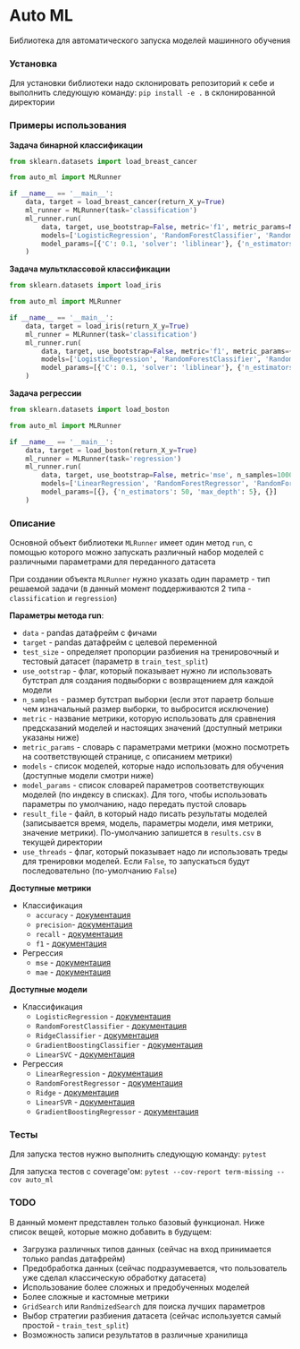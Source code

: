 # Auto ML

Библиотека для автоматического запуска моделей машинного обучения

### Установка

Для установки библиотеки надо склонировать репозиторий к себе и выполнить следующую команду: `pip install -e .` в склонированной директории

### Примеры использования

**Задача бинарной классификации**
```python
from sklearn.datasets import load_breast_cancer

from auto_ml import MLRunner

if __name__ == '__main__':
    data, target = load_breast_cancer(return_X_y=True)
    ml_runner = MLRunner(task='classification')
    ml_runner.run(
        data, target, use_bootstrap=False, metric='f1', metric_params=None,
        models=['LogisticRegression', 'RandomForestClassifier', 'RandomForestClassifier'],
        model_params=[{'C': 0.1, 'solver': 'liblinear'}, {'n_estimators': 50, 'max_depth': 5}, {}]
    )
```

**Задача мультклассовой классификации**
```python
from sklearn.datasets import load_iris

from auto_ml import MLRunner

if __name__ == '__main__':
    data, target = load_iris(return_X_y=True)
    ml_runner = MLRunner(task='classification')
    ml_runner.run(
        data, target, use_bootstrap=False, metric='f1', metric_params={'average': 'macro'}, n_samples=300,
        models=['LogisticRegression', 'RandomForestClassifier', 'RandomForestClassifier'],
        model_params=[{'C': 0.1, 'solver': 'liblinear'}, {'n_estimators': 50, 'max_depth': 5}, {}]
    )
```

**Задача регрессии**
```python
from sklearn.datasets import load_boston

from auto_ml import MLRunner

if __name__ == '__main__':
    data, target = load_boston(return_X_y=True)
    ml_runner = MLRunner(task='regression')
    ml_runner.run(
        data, target, use_bootstrap=False, metric='mse', n_samples=1000,
        models=['LinearRegression', 'RandomForestRegressor', 'RandomForestRegressor'],
        model_params=[{}, {'n_estimators': 50, 'max_depth': 5}, {}]
    )
```

### Описание

Основной объект библиотеки `MLRunner` имеет один метод `run`, с помощью которого можно запускать различный набор моделей с различными параметрами для переданного датасета

При создании объекта `MLRunner` нужно указать один параметр - тип решаемой задачи (в данный момент поддерживаются 2 типа - `classification` и `regression`)

**Параметры метода run**:
* `data` - pandas датафрейм с фичами
* `target` - pandas датафрейм с целевой переменной
* `test_size` - определяет пропорции разбиения на тренировочный и тестовый датасет (параметр в `train_test_split`)
* `use_ootstrap` - флаг, который показывает нужно ли использовать бутстрап для создания подвыборки с возвращением для каждой модели
* `n_samples` - размер бутстрап выборки (если этот параетр больше чем изначальный размер выборки, то выбросится исключение)
* `metric` - название метрики, которую использовать для сравнения предсказаний моделей и настоящих значений (доступный метрики указаны ниже)
* `metric_params` - словарь с параметрами метрики (можно посмотреть на соответствующей странице, с описанием метрики)
* `models` - список моделей, которые надо использовать для обучения (доступные модели смотри ниже)
* `model_params` - список словарей параметров соответствующих моделей (по индексу в списках). Для того, чтобы использовать параметры по умолчанию, надо передать пустой словарь
* `result_file` - файл, в который надо писать результаты моделей (записывается время, модель, параметры модели, имя метрики, значение метрики). По-умолчанию запишется в `results.csv` в текущей директории
* `use_threads` - флаг, который показывает надо ли использовать треды для тренировки моделей. Если `False`, то запускаться будут последовательно (по-умолчанию `False`)

**Доступные метрики**
* Классификация
  * `accuracy` - [документация](https://scikit-learn.org/stable/modules/generated/sklearn.metrics.accuracy_score.html)
  * `precision`- [документация](https://scikit-learn.org/stable/modules/generated/sklearn.metrics.precision_score.html)
  * `recall` - [документация](https://scikit-learn.org/stable/modules/generated/sklearn.metrics.recall_score.html)
  * `f1` - [документация](https://scikit-learn.org/stable/modules/generated/sklearn.metrics.f1_score.html)
* Регрессия
  * `mse` - [документация](https://scikit-learn.org/stable/modules/generated/sklearn.metrics.mean_squared_error.html#sklearn.metrics.mean_squared_error)
  * `mae` - [документация](https://scikit-learn.org/stable/modules/generated/sklearn.metrics.mean_absolute_error.html#sklearn.metrics.mean_absolute_error)

**Доступные модели**
* Классификация
  * `LogisticRegression` - [документация](https://scikit-learn.org/stable/modules/generated/sklearn.linear_model.LogisticRegression.html#sklearn.linear_model.LogisticRegression)
  * `RandomForestClassifier` - [документация](https://scikit-learn.org/stable/modules/generated/sklearn.ensemble.RandomForestClassifier.html#sklearn.ensemble.RandomForestClassifier)
  * `RidgeClassifier` - [документация](https://scikit-learn.org/stable/modules/generated/sklearn.linear_model.RidgeClassifier.html#sklearn.linear_model.RidgeClassifier)
  * `GradientBoostingClassifier` - [документация](https://scikit-learn.org/stable/modules/generated/sklearn.ensemble.GradientBoostingClassifier.html#sklearn.ensemble.GradientBoostingClassifier)
  * `LinearSVC` - [документация](https://scikit-learn.org/stable/modules/generated/sklearn.svm.LinearSVC.html#sklearn.svm.LinearSVC)
* Регрессия
  * `LinearRegression` - [документация](https://scikit-learn.org/stable/modules/generated/sklearn.linear_model.LinearRegression.html#sklearn.linear_model.LinearRegression)
  * `RandomForestRegressor` - [документация](https://scikit-learn.org/stable/modules/generated/sklearn.ensemble.RandomForestRegressor.html#sklearn.ensemble.RandomForestRegressor)
  * `Ridge` - [документация](https://scikit-learn.org/stable/modules/generated/sklearn.linear_model.Ridge.html#sklearn.linear_model.Ridge)
  * `LinearSVR` - [документация](https://scikit-learn.org/stable/modules/generated/sklearn.svm.LinearSVR.html#sklearn.svm.LinearSVR)
  * `GradientBoostingRegressor` - [документация](https://scikit-learn.org/stable/modules/generated/sklearn.ensemble.GradientBoostingRegressor.html#sklearn.ensemble.GradientBoostingRegressor)

### Тесты

Для запуска тестов нужно выполнить следующую команду: `pytest`

Для запуска тестов с coverage'ом: `pytest --cov-report term-missing --cov auto_ml`

### TODO

В данный момент представлен только базовый функционал. Ниже список вещей, которые можно добавить в будущем:
* Загрузка различных типов данных (сейчас на вход принимается только pandas датафрейм)
* Предобработка данных (сейчас подразумевается, что пользователь уже сделал классическую обработку датасета)
* Использование более сложных и предобученных моделей
* Более сложные и кастомные метрики
* `GridSearch` или `RandmizedSearch` для поиска лучших параметров
* Выбор стратегии разбиения датасета (сейчас используется самый простой - `train_test_split`)
* Возможность записи результатов в различные хранилища
